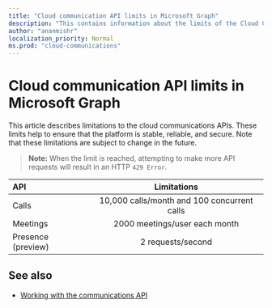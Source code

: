 ```yaml
---
title: "Cloud communication API limits in Microsoft Graph"
description: "This contains information about the limits of the Cloud Communications APIs"
author: "ananmishr"
localization_priority: Normal
ms.prod: "cloud-communications"
---
```


# Cloud communication API limits in Microsoft Graph

This article describes limitations to the cloud communications APIs. These limits help to ensure that the platform is stable, reliable, and secure. Note that these limitations are subject to change in the future. 

>**Note:** When the limit is reached, attempting to make more API requests will result in an HTTP `429 Error`.

| API      | Limitations    |
| :------------- | :----------: |
|  Calls | 10,000 calls/month and 100 concurrent calls   |
| Meetings   | 2000 meetings/user each month |
| Presence (preview)   | 2 requests/second |

## See also

- [Working with the communications API](/graph/api/resources/communications-api-overview?view=graph-rest-beta)
